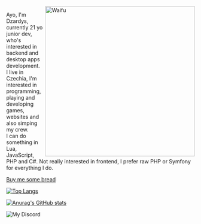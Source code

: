 <img align="right" alt="Waifu" width="400" src="https://c.tenor.com/l7PZ-vCq4FsAAAAC/rias-gremory-highschool-dxd.gif">

Ayo, I'm Dzardys, currently 21 yo junior dev, who's interested in backend and desktop apps development.<br>
I live in Czechia, I'm interested in programming, playing and developing games, websites and also simping my crew.<br>
I can do something in Lua, JavaScript, PHP and C#. Not really interested in frontend, I prefer raw PHP or Symfony for everything I do.<br>
                                                                                                      
<a href="https://paypal.me/dzardysdev" target="blank">Buy me some bread</a>
<br>
                                                                                                      
[![Top Langs](https://github-readme-stats.vercel.app/api/top-langs/?username=Dzardys&layout=compact)](https://github.com/anuraghazra/github-readme-stats)

[![Anurag's GitHub stats](https://github-readme-stats.vercel.app/api?username=Dzardys&theme=dark)](https://github.com/anuraghazra/github-readme-stats)

![My Discord](https://discord-readme-badge.vercel.app/api?id=523468146183634971)
